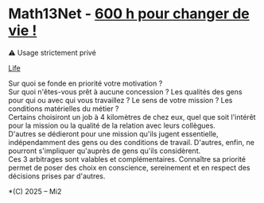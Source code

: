 # Math13Net - [600 h pour changer de vie !](https://youtu.be/rX1fjyX3mGU?si=_yPK_-CK3pKO973H)
⚠️ Usage strictement privé

[Life](https://youtu.be/kYfNvmF0Bqw?si=k5fuCeQx4MoDPxsx)

Sur quoi se fonde en priorité votre motivation ?  
Sur quoi n'êtes-vous prêt à aucune concession ? Les qualités des gens pour qui ou avec qui vous travaillez ? Le sens de votre mission ? Les conditions matérielles du métier ?  
Certains choisiront un job à 4 kilomètres de chez eux, quel que soit l'intérêt pour la mission ou la qualité de la relation avec leurs collègues.  
D'autres se dédieront pour une mission qu'ils jugent essentielle, indépendamment des gens ou des conditions de travail. D'autres, enfin, ne pourront s'impliquer qu'auprès de gens qu'ils considèrent.  
Ces 3 arbitrages sont valables et complémentaires. Connaître sa priorité permet de poser des choix en conscience, sereinement et en respect des décisions prises par d'autres.  
  
*(C) 2025 – Mi2
